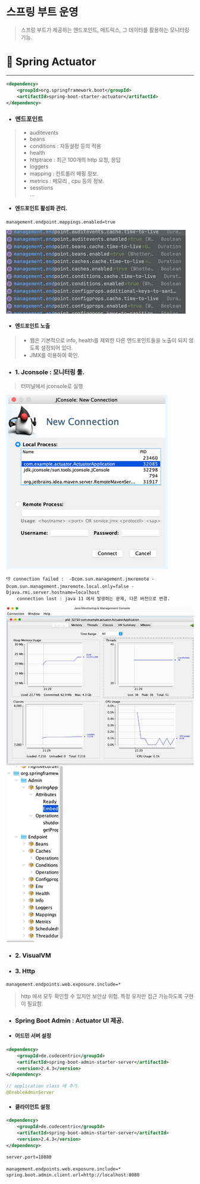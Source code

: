 # 스프링 부트 운영
> 스프링 부트가 제공하는 엔드포인트, 메트릭스, 그 데이터를 활용하는 모니터링 기능.


# 📌 Spring Actuator
***

```xml
<dependency>
    <groupId>org.springframework.boot</groupId>
    <artifactId>spring-boot-starter-actuator</artifactId>
</dependency>
```
- ### 엔드포인트
> - auditevents
> - beans
> - conditions : 자동설정 등의 적용
> - health
> - httptrace : 최근 100개의 http 요청, 응답
> - loggers
> - mapping : 컨트롤러 매핑 정보.
> - metrics : 메모리 , cpu 등의 정보.
> - sesstions    
> ...



- #### 엔드포인트 활성화 관리.
```properties
management.endpoint.mappings.enabled=true
```
![img.png](image/img_17.png)

- #### 엔드포인트 노출
> - 웹은 기본적으로 info, health를 제외한 다른 엔드포인트들을 노출이 되지 않도록 설정되어 있다.
> - JMX를 이용하여 확인.

- ### 1. Jconsole : 모니터링 툴.
> 터미널에서 jconsole로 실행

![img_1.png](image/img_18.png)

    👎 connection failed :  -Dcom.sun.management.jmxremote -Dcom.sun.management.jmxremote.local.only=false -Djava.rmi.server.hostname=localhost
        connection lost : java 11 에서 발생하는 문제, 다른 버전으로 변경.

![img_2.png](image/img_19.png)
![img_3.png](image/img_20.png)

- ### 2. VisualVM
- ### 3. Http
```properties
management.endpoints.web.exposure.include=*
```
> http 에서 모두 확인할 수 있지만 보안상 위험. 특정 유저만 접근 가능하도록 구현이 필요함.


- ### Spring Boot Admin : Actuator UI 제공.
  
- #### 어드민 서버 설정
```xml
<dependency>
    <groupId>de.codecentric</groupId>
    <artifactId>spring-boot-admin-starter-server</artifactId>
    <version>2.4.3</version>
</dependency>
```

```java
// application class 에 추가.
@EnableAdminServer
```

- #### 클라이언트 설정
```xml
<dependency>
    <groupId>de.codecentric</groupId>
    <artifactId>spring-boot-admin-starter-server</artifactId>
    <version>2.4.3</version>
</dependency>
```

```properties
server.port=18080

management.endpoints.web.exposure.include=*
spring.boot.admin.client.url=http://localhost:8080
```
